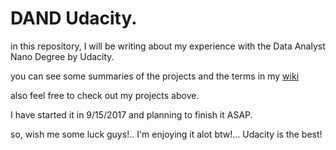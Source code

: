 # DAND Udacity.

in this repository, I will be writing about my experience with the Data Analyst Nano Degree by Udacity.

you can see some summaries of the projects and the terms in my [wiki](https://github.com/Ahmed-Ayman/DAND-udacity/wiki)

also feel free to check out my projects above.

I have started it in 9/15/2017 and planning to finish it ASAP.

so, wish me some luck guys!.. I'm enjoying it alot btw!... Udacity is the best!
